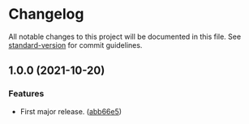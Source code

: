 # Changelog

All notable changes to this project will be documented in this file. See [standard-version](https://github.com/conventional-changelog/standard-version) for commit guidelines.

## 1.0.0 (2021-10-20)


### Features

* First major release. ([abb66e5](https://github.com/Anadian/suzie-dent/commit/abb66e5b6d91afa742b45bfe85f8293fb2167bcb))
